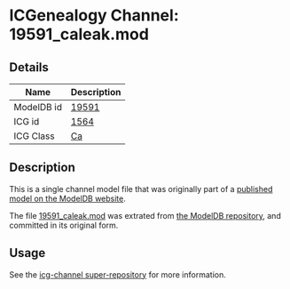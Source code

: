 # ICGenealogy Channel: 19591\_caleak.mod

## Details

Name | Description
---- | -----------
ModelDB id | [19591](http://senselab.med.yale.edu/ModelDB/ShowModel.cshtml?model=19591)
ICG id | [1564](http://icg.neurotheory.ox.ac.uk/channels/3/1564)
ICG Class | [Ca](http://icg.neurotheory.ox.ac.uk/channels/3)

## Description

This is a single channel model file that was originally part of a [published model on the ModelDB website](http://senselab.med.yale.edu/mModelDB/ShowModel.cshtml?model=19591).

The file [19591\_caleak.mod](19591_caleak.mod) was extrated from [the ModelDB repository](http://senselab.med.yale.edu/ModelDB/ShowModel.cshtml?model=19591), and committed in its original form.

## Usage

See the [icg-channel super-repository](https://github.com/icgenealogy/icg-channels) for more information.